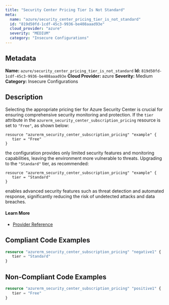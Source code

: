 ```yaml
---
title: "Security Center Pricing Tier Is Not Standard"
meta:
  name: "azure/security_center_pricing_tier_is_not_standard"
  id: "819d50fd-1cdf-45c3-9936-be408aaad93e"
  cloud_provider: "azure"
  severity: "MEDIUM"
  category: "Insecure Configurations"
---
```

## Metadata
**Name:** `azure/security_center_pricing_tier_is_not_standard`
**Id:** `819d50fd-1cdf-45c3-9936-be408aaad93e`
**Cloud Provider:** azure
**Severity:** Medium
**Category:** Insecure Configurations
## Description
Selecting the appropriate pricing tier for Azure Security Center is crucial for ensuring comprehensive security monitoring and protection. If the `tier` attribute in the `azurerm_security_center_subscription_pricing` resource is set to `"Free"`, as shown below:

```
resource "azurerm_security_center_subscription_pricing" "example" {
   tier = "Free"
}
```

the configuration provides only limited security features and monitoring capabilities, leaving the environment more vulnerable to threats. Upgrading to the `"Standard"` tier, as recommended:

```
resource "azurerm_security_center_subscription_pricing" "example" {
   tier = "Standard"
}
```

enables advanced security features such as threat detection and automated response, significantly reducing the risk of undetected attacks and data breaches.

#### Learn More

 - [Provider Reference](https://registry.terraform.io/providers/hashicorp/azurerm/latest/docs/resources/security_center_subscription_pricing)


## Compliant Code Examples
```terraform
resource "azurerm_security_center_subscription_pricing" "negative1" {
   tier = "Standard"
}
```
## Non-Compliant Code Examples
```terraform
resource "azurerm_security_center_subscription_pricing" "positive1" {
   tier = "Free"
}
```